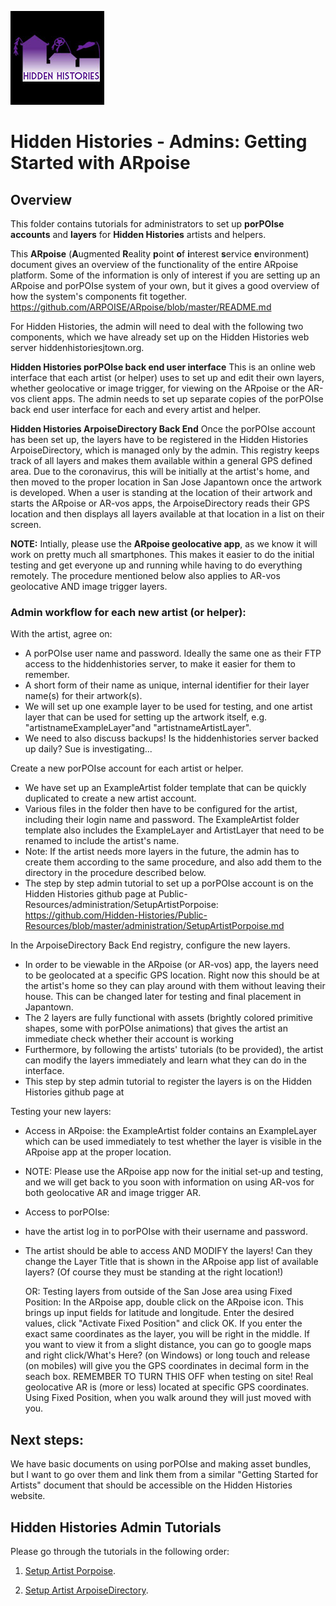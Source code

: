![Hidden Histories Logo](/images/hiddenhistories-logo.png)
# Hidden Histories - Admins: Getting Started with ARpoise 

## Overview
This folder contains tutorials for administrators to set up **porPOIse accounts** and **layers** for **Hidden Histories** artists and helpers.

This **ARpoise** (**A**ugmented **R**eality **p**oint **o**f **i**nterest **s**ervice **e**nvironment) document gives an overview of the functionality of the entire ARpoise platform. Some of the information is only of interest if you are setting up an ARpoise and porPOIse system of your own, but it gives a good overview of how the system's components fit together.
https://github.com/ARPOISE/ARpoise/blob/master/README.md

For Hidden Histories, the admin will need to deal with the following two components, which we have already set up on the Hidden Histories web server hiddenhistoriesjtown.org.

**Hidden Histories porPOIse back end user interface**
This is an online web interface that each artist (or helper) uses to set up and edit their own layers, whether geolocative or image trigger, for viewing on the ARpoise or the AR-vos client apps. The admin needs to set up separate copies of the porPOIse back end user interface for each and every artist and helper.

**Hidden Histories ArpoiseDirectory Back End**
Once the porPOIse account has been set up, the layers have to be registered in the Hidden Histories ArpoiseDirectory, which is managed only by the admin. This registry keeps track of all layers and makes them available within a general GPS defined area. Due to the coronavirus, this will be initially at the artist's home, and then moved to the proper location in San Jose Japantown once the artwork is developed. When a user is standing at the location of their artwork and starts the ARpoise or AR-vos apps, the ArpoiseDirectory reads their GPS location and then displays all layers available at that location in a list on their screen.

**NOTE:** Intially, please use the **ARpoise geolocative app**, as we know it will work on pretty much all smartphones. This makes it easier to do the initial testing and get everyone up and running while having to do everything remotely. The procedure mentioned below also applies to AR-vos geolocative AND image trigger layers.


### Admin workflow for each new artist (or helper):

With the artist, agree on:
- A porPOIse user name and password. Ideally the same one as their FTP access to the hiddenhistories server, to make it easier for them to remember.
- A short form of their name as unique, internal identifier for their layer name(s) for their artwork(s).
- We will set up one example layer to be used for testing, and one artist layer that can be used for setting up the artwork itself, e.g. "artistnameExampleLayer"and "artistnameArtistLayer".
- We need to also discuss backups! Is the hiddenhistories server backed up daily? Sue is investigating...

Create a new porPOIse account for each artist or helper.
- We have set up an ExampleArtist folder template that can be quickly duplicated to create a new artist account.
- Various files in the folder then have to be configured for the artist, including their login name and password. The ExampleArtist folder template also includes the ExampleLayer and ArtistLayer that need to be renamed to include the artist's name.
- Note: If the artist needs more layers in the future, the admin has to create them according to the same procedure, and also add them to the directory in the procedure described below.
- The step by step admin tutorial to set up a porPOIse account is on the Hidden Histories github page at Public-Resources/administration/SetupArtistPorpoise:
        https://github.com/Hidden-Histories/Public-Resources/blob/master/administration/SetupArtistPorpoise.md

In the ArpoiseDirectory Back End registry, configure the new layers.
- In order to be viewable in the ARpoise (or AR-vos) app, the layers need to be geolocated at a specific GPS location. Right now this should be at the artist's home so they can play around with them without leaving their house. This can be changed later for testing and final placement in Japantown.
- The 2 layers are fully functional with assets (brightly colored primitive shapes, some with porPOIse animations) that gives the artist an immediate check whether their account is working
- Furthermore, by following the artists' tutorials  (to be provided), the artist can modify the layers immediately and learn what they can do in the interface.
- This step by step admin tutorial to register the layers is on the Hidden Histories github page at

Testing your new layers:
- Access in ARpoise: the ExampleArtist folder contains an ExampleLayer which can be used immediately to test whether the layer is visible in the ARpoise app at the proper location.
- NOTE: Please use the ARpoise app now for the initial set-up and testing, and we will get back to you soon with information on using AR-vos for both geolocative AR and image trigger AR.
- Access to porPOIse:
- have the artist log in to porPOIse with their username and password.
- The artist should be able to access AND MODIFY the layers! Can they change the Layer Title that is shown in the ARpoise app list of available layers? (Of course they must be standing at the right location!)

    OR: Testing layers from outside of the San Jose area using Fixed Position:
        In the ARpoise app, double click on the ARpoise icon.
        This brings up input fields for latitude and longitude.
        Enter the desired values, click "Activate Fixed Position" and click OK.
            If you enter the exact same coordinates as the layer, you will be right in the middle.
            If you want to view it from a slight distance, you can go to google maps and right click/What's Here? (on Windows) or long touch and release (on mobiles) will give you the GPS coordinates in decimal form in the seach box.
        REMEMBER TO TURN THIS OFF when testing on site! Real geolocative AR is (more or less) located at specific GPS coordinates. Using Fixed Position, when you walk around they will just moved with you.

## Next steps:
We have basic documents on using porPOIse and making asset bundles, but I want to go over them and link them from a similar "Getting Started for Artists" document that should be accessible on the Hidden Histories website.





## Hidden Histories Admin Tutorials
Please go through the tutorials in the following order:

1. [Setup Artist Porpoise](SetupArtistPorpoise.md).

2. [Setup Artist ArpoiseDirectory](SetupArtistArpoiseDirectory.md).
